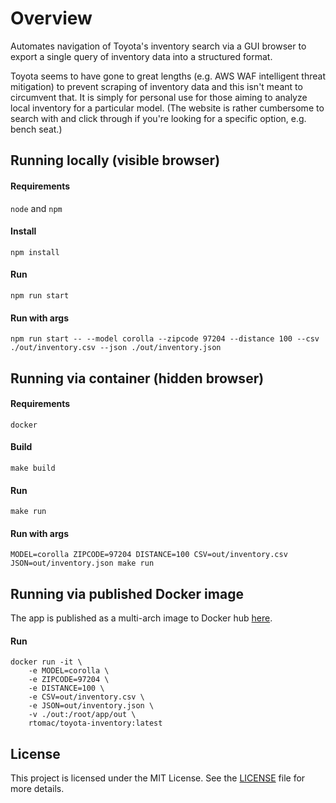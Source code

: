 # Overview

Automates navigation of Toyota's inventory search via a GUI browser to export a single query of inventory data into a structured format.

Toyota seems to have gone to great lengths (e.g. AWS WAF intelligent threat mitigation) to prevent scraping of inventory data and this isn't meant to circumvent that. It is simply for personal use for those aiming to analyze local inventory for a particular model. (The website is rather cumbersome to search with and click through if you're looking for a specific option, e.g. bench seat.)

## Running locally (visible browser)

#### Requirements
`node` and `npm`

#### Install
```
npm install
```

#### Run
```
npm run start
```

#### Run with args
```
npm run start -- --model corolla --zipcode 97204 --distance 100 --csv ./out/inventory.csv --json ./out/inventory.json
```

## Running via container (hidden browser)

#### Requirements
`docker`

#### Build
```
make build
```

#### Run
```
make run
```

#### Run with args
```
MODEL=corolla ZIPCODE=97204 DISTANCE=100 CSV=out/inventory.csv JSON=out/inventory.json make run
```

## Running via published Docker image

The app is published as a multi-arch image to Docker hub [here](https://hub.docker.com/r/rtomac/toyota-inventory).

#### Run
```
docker run -it \
    -e MODEL=corolla \
    -e ZIPCODE=97204 \
    -e DISTANCE=100 \
    -e CSV=out/inventory.csv \
    -e JSON=out/inventory.json \
    -v ./out:/root/app/out \
    rtomac/toyota-inventory:latest
```

## License

This project is licensed under the MIT License. See the [LICENSE](LICENSE) file for more details.
